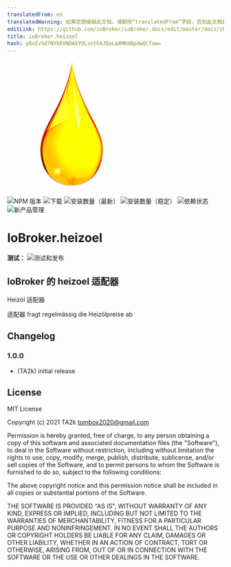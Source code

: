 ```yaml
---
translatedFrom: en
translatedWarning: 如果您想编辑此文档，请删除“translatedFrom”字段，否则此文档将再次自动翻译
editLink: https://github.com/ioBroker/ioBroker.docs/edit/master/docs/zh-cn/adapterref/iobroker.heizoel/README.md
title: ioBroker.heizoel
hash: y6xEvSd7NYkRVNDAkYOLsnthAJQaLq4MKmBpdwQCfaw=
---
```

![标识](../../../en/adapterref/iobroker.heizoel/admin/heizoel.png)

![NPM 版本](https://img.shields.io/npm/v/iobroker.heizoel.svg)
![下载](https://img.shields.io/npm/dm/iobroker.heizoel.svg)
![安装数量（最新）](https://iobroker.live/badges/heizoel-installed.svg)
![安装数量（稳定）](https://iobroker.live/badges/heizoel-stable.svg)
![依赖状态](https://img.shields.io/david/TA2k/iobroker.heizoel.svg)
![新产品管理](https://nodei.co/npm/iobroker.heizoel.png?downloads=true)

# IoBroker.heizoel
**测试：** ![测试和发布](https://github.com/TA2k/ioBroker.heizoel/workflows/Test%20and%20Release/badge.svg)

## IoBroker 的 heizoel 适配器
Heizöl 适配器

适配器 fragt regelmässig die Heizölpreise ab

## Changelog

### 1.0.0

-   (TA2k) initial release

## License

MIT License

Copyright (c) 2021 TA2k <tombox2020@gmail.com>

Permission is hereby granted, free of charge, to any person obtaining a copy
of this software and associated documentation files (the "Software"), to deal
in the Software without restriction, including without limitation the rights
to use, copy, modify, merge, publish, distribute, sublicense, and/or sell
copies of the Software, and to permit persons to whom the Software is
furnished to do so, subject to the following conditions:

The above copyright notice and this permission notice shall be included in all
copies or substantial portions of the Software.

THE SOFTWARE IS PROVIDED "AS IS", WITHOUT WARRANTY OF ANY KIND, EXPRESS OR
IMPLIED, INCLUDING BUT NOT LIMITED TO THE WARRANTIES OF MERCHANTABILITY,
FITNESS FOR A PARTICULAR PURPOSE AND NONINFRINGEMENT. IN NO EVENT SHALL THE
AUTHORS OR COPYRIGHT HOLDERS BE LIABLE FOR ANY CLAIM, DAMAGES OR OTHER
LIABILITY, WHETHER IN AN ACTION OF CONTRACT, TORT OR OTHERWISE, ARISING FROM,
OUT OF OR IN CONNECTION WITH THE SOFTWARE OR THE USE OR OTHER DEALINGS IN THE
SOFTWARE.